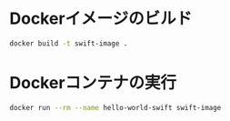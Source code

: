 ﻿# Dockerイメージのビルド
```bash
docker build -t swift-image .
```
# Dockerコンテナの実行
```bash
docker run --rm --name hello-world-swift swift-image
```
